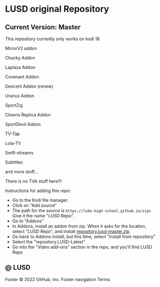 # LUSD  original Repository 
## Current Version: Master

This repository currently only works on kodi 18



MirrorV2 addon

Chucky Addon

Laplaza Addon

Covenant Addon 

Descent Addon (renew)

Uranus Addon

SportZig

Clowns Replica Addon

SportDevil Addon

TV-Tap

Lola-TV

Swift-streams

Subtitles

and more stuff...

There is no TVA stuff here!!!

Instructions for adding this repo:

<p align="left">
  <ul>
    <li>Go to the Kodi file manager.</li>
    <li>Click on "Add source"</li>
    <li>The path for the source is <code>https://luke-high-school.github.io/zips</code> Give it the name "LUSD Repo".</li>
    <li>Go to "Addons"</li>
    <li>In Addons, install an addon from zip.  When it asks for the location, select "LUSD Repo", and install <a href="repository.lusd-master.zip">repository.lusd-master.zip</a>.</li>
    <li>Go back to Addons install, but this time, select "Install from repository"</li>
    <li>Select the "repository.LUSD-Latest"</li>
    <li>Go into the "Video add-ons" section in the repo, and you'll find LUSD Repo</li>
  </ul>
</p>

## @ LUSD











Footer
© 2022 GitHub, Inc.
Footer navigation
Terms
